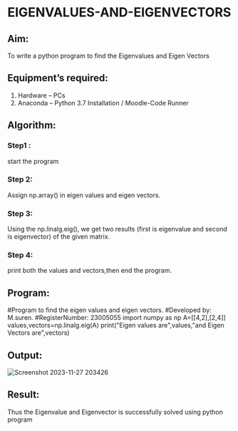 # EIGENVALUES-AND-EIGENVECTORS
## Aim:
To write a python program to find the Eigenvalues and Eigen Vectors
## Equipment’s required:
1. 	Hardware – PCs
2. 	Anaconda – Python 3.7 Installation / Moodle-Code Runner
## Algorithm:
### Step1 : 
start the program
### Step 2: 
Assign np.array() in eigen values and eigen vectors.
### Step 3: 
Using the np.linalg.eig(),  we get two results (first is eigenvalue and second is eigenvector) of the given matrix.
### Step 4: 
print both the values and vectors,then end the program.
## Program:
#Program to find the eigen values and eigen vectors.
#Developed by: M.suren.
#RegisterNumber: 23005055
import numpy as np
A=[[4,2],[2,4]]
values,vectors=np.linalg.eig(A)
print("Eigen values are",values,"and Eigen Vectors are",vectors)
## Output:

![Screenshot 2023-11-27 203426](https://github.com/Msuren48106/EIGENVALUES-AND-EIGENVECTORS/assets/150503875/008305a4-0a3a-46f7-8acb-7d627c962318)

## Result:
Thus the Eigenvalue and Eigenvector is successfully solved using python program
